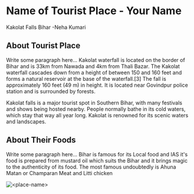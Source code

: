 # Name of Tourist Place - Your Name
Kakolat Falls Bihar -Neha Kumari
## About Tourist Place 
Write some paragraph here...
Kakolat waterfall is located on the border of Bihar and is 33km from Nawada and 4km from Thali Bazar. The Kakolat waterfall cascades down from a height of between 150 and 160 feet and forms a natural reservoir at the base of the waterfall.[3] The fall is approximately 160 feet (49 m) in height. It is located near Govindpur police station and is surrounded by forests.

Kakolat falls is a major tourist spot in Southern Bihar, with many festivals and shows being hosted nearby. People normally bathe in its cold waters, which stay that way all year long. Kakolat is renowned for its scenic waters and landscapes.

## About Their Foods
Write some paragraph here...
Bihar is famous for its Local food and IAS it's food is prepared from mustard oil which suits the Bihar and it brings magic to the authenticity of its food. The most famous undoubtedly is Ahuna Matan or Champaran Meat and Litti chicken


<img align="center" src="https://amlanthetramp.files.wordpress.com/2015/04/kakolat-waterfalls.jpg?w=756" alt="<place-name>"/>

<!--Example: <img align="center" src="https://lotustours.in/assets/img/taj/photo-room-detail-1.jpg" alt="Taj Mahal"/> -->
